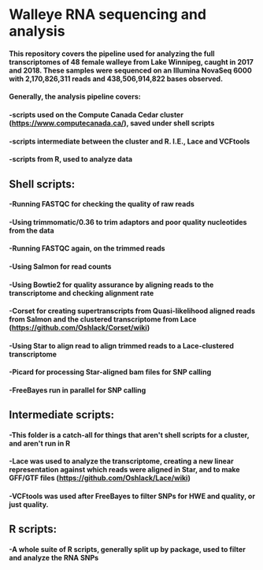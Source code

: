 # Walleye RNA sequencing and analysis
#### This repository covers the pipeline used for analyzing the full transcriptomes of 48 female walleye from Lake Winnipeg, caught in 2017 and 2018. These samples were sequenced on an Illumina NovaSeq 6000 with 2,170,826,311 reads and 438,506,914,822 bases observed. 

#### Generally, the analysis pipeline covers:
#### -scripts used on the Compute Canada Cedar cluster (https://www.computecanada.ca/), saved under shell scripts
#### -scripts intermediate between the cluster and R. I.E., Lace and VCFtools
#### -scripts from R, used to analyze data

## Shell scripts:
#### -Running FASTQC for checking the quality of raw reads
#### -Using trimmomatic/0.36 to trim adaptors and poor quality nucleotides from the data
#### -Running FASTQC again, on the trimmed reads
#### -Using Salmon for read counts 
#### -Using Bowtie2 for quality assurance by aligning reads to the transcriptome and checking alignment rate
#### -Corset for creating supertranscripts from Quasi-likelihood aligned reads from Salmon and the clustered transcriptome from Lace (https://github.com/Oshlack/Corset/wiki)
#### -Using Star to align read to align trimmed reads to a Lace-clustered transcriptome
#### -Picard for processing Star-aligned bam files for SNP calling
#### -FreeBayes run in parallel for SNP calling

## Intermediate scripts:
#### -This folder is a catch-all for things that aren't shell scripts for a cluster, and aren't run in R
#### -Lace was used to analyze the transcriptome, creating a new linear representation against which reads were aligned in Star, and to make GFF/GTF files (https://github.com/Oshlack/Lace/wiki)
#### -VCFtools was used after FreeBayes to filter SNPs for HWE and quality, or just quality.

## R scripts:
#### -A whole suite of R scripts, generally split up by package, used to filter and analyze the RNA SNPs
